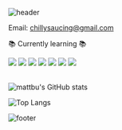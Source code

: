![header](https://capsule-render.vercel.app/api?type=waving&height=180&section=header&text=Hyeonuk's&nbsp;Github&fontSize=32&fontColor=f9f7f5&color=203261&fontAlign=20&fontAlignY=32)
 
<span>Email:</span>
chillysaucing@gmail.com
  
📚 Currently learning 📚

<div>
  <img src="https://img.shields.io/badge/JavaScript-F7DF1E?style=flat&logo=JavaScript&logoColor=white"/>

  <img src="https://img.shields.io/badge/Vue.js-4FC08D?style=flat&logo=Vue.js&logoColor=white"/>

  <img src="https://img.shields.io/badge/Nuxt.js-00DC82?style=flat&logo=Nuxt.js&logoColor=white"/>

  <img src="https://img.shields.io/badge/React-61DAFB?style=flat&logo=React&logoColor=white"/>

  <img src="https://img.shields.io/badge/Next.js-000000?style=flat&logo=Next.js&logoColor=white"/>

  <img src="https://img.shields.io/badge/TypeScript-3178C6?style=flat&logo=TypeScript&logoColor=white"/>

  <img src="https://img.shields.io/badge/AWS-232F3E?style=flat&logo=Amazon AWS&logoColor=white"/>

</div>
<br>

![mattbu's GitHub stats](https://github-readme-stats.vercel.app/api?username=mattbu&show_icons=true)

![Top Langs](https://github-readme-stats.vercel.app/api/top-langs/?username=mattbu&layout=compact)

![footer](https://capsule-render.vercel.app/api?type=waving&height=100&section=footer&color=203261)

<!--
**mattbu/mattbu** is a ✨ _special_ ✨ repository because its `README.md` (this file) appears on your GitHub profile.

Here are some ideas to get you started:

- 🔭 I’m currently working on ...
- 🌱 I’m currently learning ...
- 👯 I’m looking to collaborate on ...
- 🤔 I’m looking for help with ...
- 💬 Ask me about ...
- 📫 How to reach me: ...
- 😄 Pronouns: ...
- ⚡ Fun fact: ...
-->
